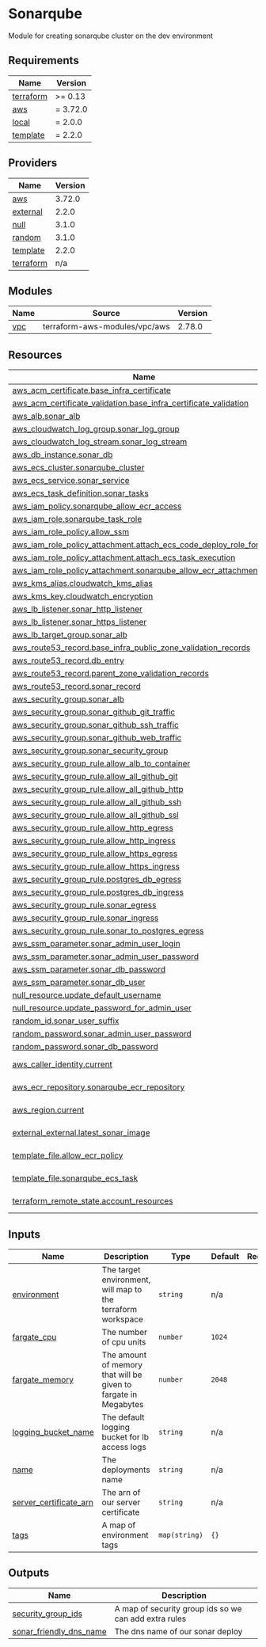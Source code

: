 # Sonarqube

Module for creating sonarqube cluster on the dev environment

<!-- BEGIN_TF_DOCS -->
## Requirements

| Name | Version |
|------|---------|
| <a name="requirement_terraform"></a> [terraform](#requirement\_terraform) | >= 0.13 |
| <a name="requirement_aws"></a> [aws](#requirement\_aws) | = 3.72.0 |
| <a name="requirement_local"></a> [local](#requirement\_local) | = 2.0.0 |
| <a name="requirement_template"></a> [template](#requirement\_template) | = 2.2.0 |

## Providers

| Name | Version |
|------|---------|
| <a name="provider_aws"></a> [aws](#provider\_aws) | 3.72.0 |
| <a name="provider_external"></a> [external](#provider\_external) | 2.2.0 |
| <a name="provider_null"></a> [null](#provider\_null) | 3.1.0 |
| <a name="provider_random"></a> [random](#provider\_random) | 3.1.0 |
| <a name="provider_template"></a> [template](#provider\_template) | 2.2.0 |
| <a name="provider_terraform"></a> [terraform](#provider\_terraform) | n/a |

## Modules

| Name | Source | Version |
|------|--------|---------|
| <a name="module_vpc"></a> [vpc](#module\_vpc) | terraform-aws-modules/vpc/aws | 2.78.0 |

## Resources

| Name | Type |
|------|------|
| [aws_acm_certificate.base_infra_certificate](https://registry.terraform.io/providers/hashicorp/aws/3.72.0/docs/resources/acm_certificate) | resource |
| [aws_acm_certificate_validation.base_infra_certificate_validation](https://registry.terraform.io/providers/hashicorp/aws/3.72.0/docs/resources/acm_certificate_validation) | resource |
| [aws_alb.sonar_alb](https://registry.terraform.io/providers/hashicorp/aws/3.72.0/docs/resources/alb) | resource |
| [aws_cloudwatch_log_group.sonar_log_group](https://registry.terraform.io/providers/hashicorp/aws/3.72.0/docs/resources/cloudwatch_log_group) | resource |
| [aws_cloudwatch_log_stream.sonar_log_stream](https://registry.terraform.io/providers/hashicorp/aws/3.72.0/docs/resources/cloudwatch_log_stream) | resource |
| [aws_db_instance.sonar_db](https://registry.terraform.io/providers/hashicorp/aws/3.72.0/docs/resources/db_instance) | resource |
| [aws_ecs_cluster.sonarqube_cluster](https://registry.terraform.io/providers/hashicorp/aws/3.72.0/docs/resources/ecs_cluster) | resource |
| [aws_ecs_service.sonar_service](https://registry.terraform.io/providers/hashicorp/aws/3.72.0/docs/resources/ecs_service) | resource |
| [aws_ecs_task_definition.sonar_tasks](https://registry.terraform.io/providers/hashicorp/aws/3.72.0/docs/resources/ecs_task_definition) | resource |
| [aws_iam_policy.sonarqube_allow_ecr_access](https://registry.terraform.io/providers/hashicorp/aws/3.72.0/docs/resources/iam_policy) | resource |
| [aws_iam_role.sonarqube_task_role](https://registry.terraform.io/providers/hashicorp/aws/3.72.0/docs/resources/iam_role) | resource |
| [aws_iam_role_policy.allow_ssm](https://registry.terraform.io/providers/hashicorp/aws/3.72.0/docs/resources/iam_role_policy) | resource |
| [aws_iam_role_policy_attachment.attach_ecs_code_deploy_role_for_ecs](https://registry.terraform.io/providers/hashicorp/aws/3.72.0/docs/resources/iam_role_policy_attachment) | resource |
| [aws_iam_role_policy_attachment.attach_ecs_task_execution](https://registry.terraform.io/providers/hashicorp/aws/3.72.0/docs/resources/iam_role_policy_attachment) | resource |
| [aws_iam_role_policy_attachment.sonarqube_allow_ecr_attachment](https://registry.terraform.io/providers/hashicorp/aws/3.72.0/docs/resources/iam_role_policy_attachment) | resource |
| [aws_kms_alias.cloudwatch_kms_alias](https://registry.terraform.io/providers/hashicorp/aws/3.72.0/docs/resources/kms_alias) | resource |
| [aws_kms_key.cloudwatch_encryption](https://registry.terraform.io/providers/hashicorp/aws/3.72.0/docs/resources/kms_key) | resource |
| [aws_lb_listener.sonar_http_listener](https://registry.terraform.io/providers/hashicorp/aws/3.72.0/docs/resources/lb_listener) | resource |
| [aws_lb_listener.sonar_https_listener](https://registry.terraform.io/providers/hashicorp/aws/3.72.0/docs/resources/lb_listener) | resource |
| [aws_lb_target_group.sonar_alb](https://registry.terraform.io/providers/hashicorp/aws/3.72.0/docs/resources/lb_target_group) | resource |
| [aws_route53_record.base_infra_public_zone_validation_records](https://registry.terraform.io/providers/hashicorp/aws/3.72.0/docs/resources/route53_record) | resource |
| [aws_route53_record.db_entry](https://registry.terraform.io/providers/hashicorp/aws/3.72.0/docs/resources/route53_record) | resource |
| [aws_route53_record.parent_zone_validation_records](https://registry.terraform.io/providers/hashicorp/aws/3.72.0/docs/resources/route53_record) | resource |
| [aws_route53_record.sonar_record](https://registry.terraform.io/providers/hashicorp/aws/3.72.0/docs/resources/route53_record) | resource |
| [aws_security_group.sonar_alb](https://registry.terraform.io/providers/hashicorp/aws/3.72.0/docs/resources/security_group) | resource |
| [aws_security_group.sonar_github_git_traffic](https://registry.terraform.io/providers/hashicorp/aws/3.72.0/docs/resources/security_group) | resource |
| [aws_security_group.sonar_github_ssh_traffic](https://registry.terraform.io/providers/hashicorp/aws/3.72.0/docs/resources/security_group) | resource |
| [aws_security_group.sonar_github_web_traffic](https://registry.terraform.io/providers/hashicorp/aws/3.72.0/docs/resources/security_group) | resource |
| [aws_security_group.sonar_security_group](https://registry.terraform.io/providers/hashicorp/aws/3.72.0/docs/resources/security_group) | resource |
| [aws_security_group_rule.allow_alb_to_container](https://registry.terraform.io/providers/hashicorp/aws/3.72.0/docs/resources/security_group_rule) | resource |
| [aws_security_group_rule.allow_all_github_git](https://registry.terraform.io/providers/hashicorp/aws/3.72.0/docs/resources/security_group_rule) | resource |
| [aws_security_group_rule.allow_all_github_http](https://registry.terraform.io/providers/hashicorp/aws/3.72.0/docs/resources/security_group_rule) | resource |
| [aws_security_group_rule.allow_all_github_ssh](https://registry.terraform.io/providers/hashicorp/aws/3.72.0/docs/resources/security_group_rule) | resource |
| [aws_security_group_rule.allow_all_github_ssl](https://registry.terraform.io/providers/hashicorp/aws/3.72.0/docs/resources/security_group_rule) | resource |
| [aws_security_group_rule.allow_http_egress](https://registry.terraform.io/providers/hashicorp/aws/3.72.0/docs/resources/security_group_rule) | resource |
| [aws_security_group_rule.allow_http_ingress](https://registry.terraform.io/providers/hashicorp/aws/3.72.0/docs/resources/security_group_rule) | resource |
| [aws_security_group_rule.allow_https_egress](https://registry.terraform.io/providers/hashicorp/aws/3.72.0/docs/resources/security_group_rule) | resource |
| [aws_security_group_rule.allow_https_ingress](https://registry.terraform.io/providers/hashicorp/aws/3.72.0/docs/resources/security_group_rule) | resource |
| [aws_security_group_rule.postgres_db_egress](https://registry.terraform.io/providers/hashicorp/aws/3.72.0/docs/resources/security_group_rule) | resource |
| [aws_security_group_rule.postgres_db_ingress](https://registry.terraform.io/providers/hashicorp/aws/3.72.0/docs/resources/security_group_rule) | resource |
| [aws_security_group_rule.sonar_egress](https://registry.terraform.io/providers/hashicorp/aws/3.72.0/docs/resources/security_group_rule) | resource |
| [aws_security_group_rule.sonar_ingress](https://registry.terraform.io/providers/hashicorp/aws/3.72.0/docs/resources/security_group_rule) | resource |
| [aws_security_group_rule.sonar_to_postgres_egress](https://registry.terraform.io/providers/hashicorp/aws/3.72.0/docs/resources/security_group_rule) | resource |
| [aws_ssm_parameter.sonar_admin_user_login](https://registry.terraform.io/providers/hashicorp/aws/3.72.0/docs/resources/ssm_parameter) | resource |
| [aws_ssm_parameter.sonar_admin_user_password](https://registry.terraform.io/providers/hashicorp/aws/3.72.0/docs/resources/ssm_parameter) | resource |
| [aws_ssm_parameter.sonar_db_password](https://registry.terraform.io/providers/hashicorp/aws/3.72.0/docs/resources/ssm_parameter) | resource |
| [aws_ssm_parameter.sonar_db_user](https://registry.terraform.io/providers/hashicorp/aws/3.72.0/docs/resources/ssm_parameter) | resource |
| [null_resource.update_default_username](https://registry.terraform.io/providers/hashicorp/null/latest/docs/resources/resource) | resource |
| [null_resource.update_password_for_admin_user](https://registry.terraform.io/providers/hashicorp/null/latest/docs/resources/resource) | resource |
| [random_id.sonar_user_suffix](https://registry.terraform.io/providers/hashicorp/random/latest/docs/resources/id) | resource |
| [random_password.sonar_admin_user_password](https://registry.terraform.io/providers/hashicorp/random/latest/docs/resources/password) | resource |
| [random_password.sonar_db_password](https://registry.terraform.io/providers/hashicorp/random/latest/docs/resources/password) | resource |
| [aws_caller_identity.current](https://registry.terraform.io/providers/hashicorp/aws/3.72.0/docs/data-sources/caller_identity) | data source |
| [aws_ecr_repository.sonarqube_ecr_repository](https://registry.terraform.io/providers/hashicorp/aws/3.72.0/docs/data-sources/ecr_repository) | data source |
| [aws_region.current](https://registry.terraform.io/providers/hashicorp/aws/3.72.0/docs/data-sources/region) | data source |
| [external_external.latest_sonar_image](https://registry.terraform.io/providers/hashicorp/external/latest/docs/data-sources/external) | data source |
| [template_file.allow_ecr_policy](https://registry.terraform.io/providers/hashicorp/template/2.2.0/docs/data-sources/file) | data source |
| [template_file.sonarqube_ecs_task](https://registry.terraform.io/providers/hashicorp/template/2.2.0/docs/data-sources/file) | data source |
| [terraform_remote_state.account_resources](https://registry.terraform.io/providers/hashicorp/terraform/latest/docs/data-sources/remote_state) | data source |

## Inputs

| Name | Description | Type | Default | Required |
|------|-------------|------|---------|:--------:|
| <a name="input_environment"></a> [environment](#input\_environment) | The target environment, will map to the terraform workspace | `string` | n/a | yes |
| <a name="input_fargate_cpu"></a> [fargate\_cpu](#input\_fargate\_cpu) | The number of cpu units | `number` | `1024` | no |
| <a name="input_fargate_memory"></a> [fargate\_memory](#input\_fargate\_memory) | The amount of memory that will be given to fargate in Megabytes | `number` | `2048` | no |
| <a name="input_logging_bucket_name"></a> [logging\_bucket\_name](#input\_logging\_bucket\_name) | The default logging bucket for lb access logs | `string` | n/a | yes |
| <a name="input_name"></a> [name](#input\_name) | The deployments name | `string` | n/a | yes |
| <a name="input_server_certificate_arn"></a> [server\_certificate\_arn](#input\_server\_certificate\_arn) | The arn of our server certificate | `string` | n/a | yes |
| <a name="input_tags"></a> [tags](#input\_tags) | A map of environment tags | `map(string)` | `{}` | no |

## Outputs

| Name | Description |
|------|-------------|
| <a name="output_security_group_ids"></a> [security\_group\_ids](#output\_security\_group\_ids) | A map of security group ids so we can add extra rules |
| <a name="output_sonar_friendly_dns_name"></a> [sonar\_friendly\_dns\_name](#output\_sonar\_friendly\_dns\_name) | The dns name of our sonar deploy |
<!-- END_TF_DOCS -->
